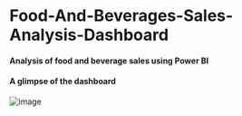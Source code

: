 # Food-And-Beverages-Sales-Analysis-Dashboard

#### Analysis of food and beverage sales using Power BI
#### A glimpse of the dashboard
![image](https://github.com/YB73/Food-And-Beverages-Sales-Analysis-Dashboard/assets/76108856/37ca9eca-fb3e-4ad2-8e32-95abe328d7ac)

